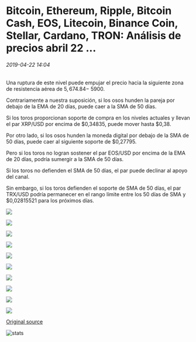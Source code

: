 # Bitcoin, Ethereum, Ripple, Bitcoin Cash, EOS, Litecoin, Binance Coin, Stellar, Cardano, TRON: Análisis de precios abril 22 ...

###### 2019-04-22 14:04

Una ruptura de este nivel puede empujar el precio hacia la siguiente zona de resistencia aérea de $5, 674.84-$ 5900.

Contrariamente a nuestra suposición, si los osos hunden la pareja por debajo de la EMA de 20 días, puede caer a la SMA de 50 días.

Si los toros proporcionan soporte de compra en los niveles actuales y llevan el par XRP/USD por encima de $0,34835, puede mover hasta $0,38.

Por otro lado, si los osos hunden la moneda digital por debajo de la SMA de 50 días, puede caer al siguiente soporte de $0,27795.

Pero si los toros no logran sostener el par EOS/USD por encima de la EMA de 20 días, podría sumergir a la SMA de 50 días.

Si los toros no defienden el SMA de 50 días, el par puede declinar al apoyo del canal.

Sin embargo, si los toros defienden el soporte de SMA de 50 días, el par TRX/USD podría permanecer en el rango límite entre los 50 días de SMA y $0,02815521 para los próximos días.

![](https://s3.cointelegraph.com/storage/uploads/view/98058d66da44c811047d9d14dbf62890.png)

![](https://s3.cointelegraph.com/storage/uploads/view/ac91c78e14699cf7568b5ed2a0933918.png)

![](https://s3.cointelegraph.com/storage/uploads/view/8115741b18d9ab9369e3fb1c95525009.png)

![](https://s3.cointelegraph.com/storage/uploads/view/b0eb2eb9cf6d1fcf57038f4d98ef631d.png)

![](https://s3.cointelegraph.com/storage/uploads/view/fd01774e987ece32f99eeade7281ccc0.png)

![](https://s3.cointelegraph.com/storage/uploads/view/dc1a71328e3295253643cd734cb105c6.png)

![](https://s3.cointelegraph.com/storage/uploads/view/dd4f3a47b62b9a699a32950187cbb38c.png)

![](https://s3.cointelegraph.com/storage/uploads/view/90bdceef8f3f9c861634401df05388cb.png)

![](https://s3.cointelegraph.com/storage/uploads/view/bf50eb409a21f3c8b78dbc6bd6b1f3c9.png)

![](https://s3.cointelegraph.com/storage/uploads/view/58dc976f07f117b4112e69cd23ea6f90.png)

[Original source](https://cointelegraph.com/news/bitcoin-ethereum-ripple-bitcoin-cash-eos-litecoin-binance-coin-stellar-cardano-tron-price-analysis-april-22)

![stats](https://c.statcounter.com/11760860/0/a89fa40b/1/ "stats")